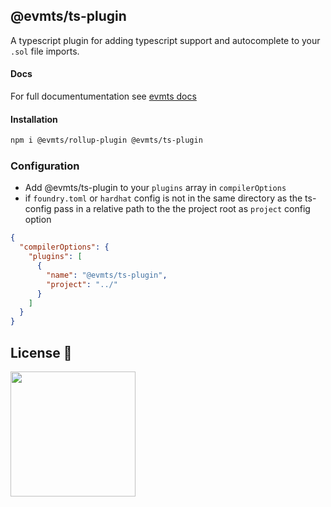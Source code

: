 ## @evmts/ts-plugin

A typescript plugin for adding typescript support and autocomplete to your `.sol` file imports.

#### Docs

For full documentumentation see [evmts docs](../../docs/introduction/get-started.md)

#### Installation

```bash [npm]
npm i @evmts/rollup-plugin @evmts/ts-plugin
```

### Configuration

- Add @evmts/ts-plugin to your `plugins` array in `compilerOptions`
- if `foundry.toml` or `hardhat` config is not in the same directory as the ts-config pass in a relative path to the the project root as `project` config option

```json
{
  "compilerOptions": {
    "plugins": [
      {
        "name": "@evmts/ts-plugin",
        "project": "../"
      }
    ]
  }
}
```

## License 📄

<a href="./LICENSE"><img src="https://user-images.githubusercontent.com/35039927/231030761-66f5ce58-a4e9-4695-b1fe-255b1bceac92.png" width="200" /></a>
